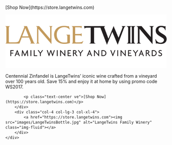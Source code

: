 <div class="card">
    <div class="row card-body">
        <p class="text-center vab d-none d-md-block">[Shop Now](https://store.langetwins.com)</p>
        <div class="col-8 col-lg-9 col-xl-8 card-body align-self-center">
            <a href="https://store.langetwins.com"><img src="images/LangeTwinsLogo.png" alt="LangeTwins Family Winery" class="img-fluid"></a>
            <p class="card-text text-center">Centennial Zinfandel is LangeTwins’ iconic wine crafted from a vineyard over 100 years old.  Save 15% and enjoy it at home by using promo code WS2017.</p>

            <p class="text-center ve">[Shop Now](https://store.langetwins.com)</p>
        </div>
        <div class="col-4 col-lg-3 col-xl-4">
            <a href="https://store.langetwins.com"><img src="images/LangeTwinsBottle.jpg" alt="LangeTwins Family Winery" class="img-fluid"></a>
        </div>
    </div>
</div>
